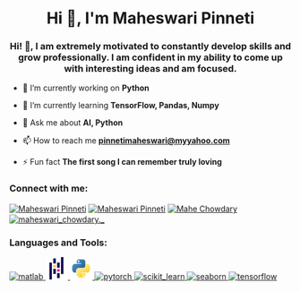 <h1 align="center">Hi 👋, I'm Maheswari Pinneti</h1>
<h3 align="center">Hi! 👋, I am extremely motivated to constantly develop skills and grow professionally. I am confident in my ability to come up with interesting ideas and am focused.
</h3>

- 🔭 I’m currently working on **Python**

- 🌱 I’m currently learning **TensorFlow, Pandas, Numpy**

- 💬 Ask me about **AI, Python**

- 📫 How to reach me **pinnetimaheswari@myyahoo.com**

- ⚡ Fun fact **The first song I can remember truly loving**

<h3 align="left">Connect with me:</h3>
<p align="left">
<a href="www.linkedin.com/in/maheswari-pinneti-03513b259" target="blank"><img align="center" src="https://raw.githubusercontent.com/rahuldkjain/github-profile-readme-generator/master/src/images/icons/Social/linked-in-alt.svg" alt="Maheswari Pinneti" height="30" width="40" /></a>
<a href="https://www.kaggle.com/maheswaripinneti" target="blank"><img align="center" src="https://raw.githubusercontent.com/rahuldkjain/github-profile-readme-generator/master/src/images/icons/Social/kaggle.svg" alt="Maheswari Pinneti" height="30" width="40" /></a>
<a href="https://www.facebook.com/share/Zv2i6kqfWwym3db5/?mibextid=qi2Omg" target="blank"><img align="center" src="https://raw.githubusercontent.com/rahuldkjain/github-profile-readme-generator/master/src/images/icons/Social/facebook.svg" alt="Mahe Chowdary" height="30" width="40" /></a>
<a href="https://www.instagram.com/maheswari_chowdary._?igsh=anUzdDR2bWk1eDAz" target="blank"><img align="center" src="https://raw.githubusercontent.com/rahuldkjain/github-profile-readme-generator/master/src/images/icons/Social/instagram.svg" alt="maheswari_chowdary._" height="30" width="40" /></a>


<h3 align="left">Languages and Tools:</h3>
<p align="left"> <a href="https://www.mathworks.com/" target="_blank" rel="noreferrer"> <img src="https://upload.wikimedia.org/wikipedia/commons/2/21/Matlab_Logo.png" alt="matlab" width="40" height="40"/> </a> <a href="https://pandas.pydata.org/" target="_blank" rel="noreferrer"> <img src="https://raw.githubusercontent.com/devicons/devicon/2ae2a900d2f041da66e950e4d48052658d850630/icons/pandas/pandas-original.svg" alt="pandas" width="40" height="40"/> </a> <a href="https://www.python.org" target="_blank" rel="noreferrer"> <img src="https://raw.githubusercontent.com/devicons/devicon/master/icons/python/python-original.svg" alt="python" width="40" height="40"/> </a> <a href="https://pytorch.org/" target="_blank" rel="noreferrer"> <img src="https://www.vectorlogo.zone/logos/pytorch/pytorch-icon.svg" alt="pytorch" width="40" height="40"/> </a> <a href="https://scikit-learn.org/" target="_blank" rel="noreferrer"> <img src="https://upload.wikimedia.org/wikipedia/commons/0/05/Scikit_learn_logo_small.svg" alt="scikit_learn" width="40" height="40"/> </a> <a href="https://seaborn.pydata.org/" target="_blank" rel="noreferrer"> <img src="https://seaborn.pydata.org/_images/logo-mark-lightbg.svg" alt="seaborn" width="40" height="40"/> </a> <a href="https://www.tensorflow.org" target="_blank" rel="noreferrer"> <img src="https://www.vectorlogo.zone/logos/tensorflow/tensorflow-icon.svg" alt="tensorflow" width="40" height="40"/> </a> </p>

